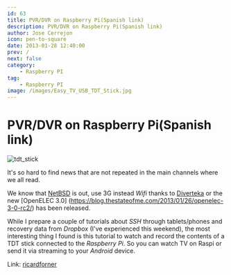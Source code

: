 ```yaml
---
id: 63
title: PVR/DVR on Raspberry Pi(Spanish link)
description: PVR/DVR on Raspberry Pi(Spanish link)
author: Jose Cerrejon
icon: pen-to-square
date: 2013-01-28 12:40:00
prev: /
next: false
category:
    - Raspberry PI
tag:
    - Raspberry PI
image: /images/Easy_TV_USB_TDT_Stick.jpg
---
```


# PVR/DVR on Raspberry Pi(Spanish link)

![tdt_stick](/images/Easy_TV_USB_TDT_Stick.jpg)

It's so hard to find news that are not repeated in the main channels where we all read.

We know that [NetBSD](https://www.raspberrypi.org/archives/tag/netbsd) is out, use 3G instead _Wifi_ thanks to [Diverteka](https://www.diverteka.com/?p=959) or the new [OpenELEC 3.0] (https://blog.thestateofme.com/2013/01/26/openelec-3-0-rc2/) has been released.

While I prepare a couple of tutorials about _SSH_ through tablets/phones and recovery data from _Dropbox_ (I've experienced this weekend), the most interesting thing I found is this tutorial to watch and record the contents of a TDT stick connected to the _Raspberry Pi_. So you can watch TV on Raspi or send it via streaming to your _Android_ device.

Link: [ricardforner](https://ricardforner.blogspot.com.es/2013/01/pvr-en-raspberry-pi.html)
